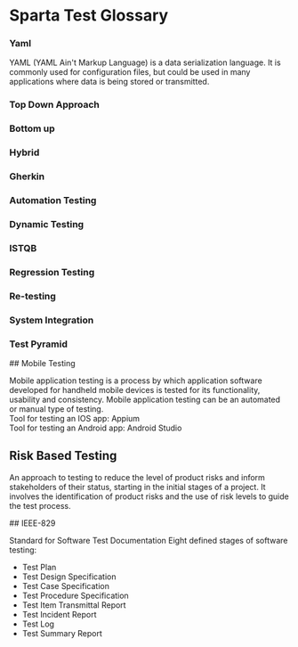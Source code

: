 # Sparta Test Glossary

### Yaml

YAML (YAML Ain't Markup Language) is a data serialization language. It is commonly used for configuration files, but could be used in many applications where data is being stored or transmitted.

### Top Down Approach

### Bottom up

### Hybrid

### Gherkin

### Automation Testing

### Dynamic Testing

### ISTQB

### Regression Testing

### Re-testing

### System Integration

### Test Pyramid

## Mobile Testing

Mobile application testing is a process by which application software developed for handheld mobile devices is tested for its functionality, usability and consistency. Mobile application testing can be an automated or manual type of testing. <br>
Tool for testing an IOS app: Appium <br>
Tool for testing an Android app: Android Studio

## Risk Based Testing
An approach to testing to reduce the level of product risks and inform stakeholders of their status, starting in the initial stages of a project. It involves the identification of product risks and the use of risk levels to guide the test process.

## IEEE-829

Standard for Software Test Documentation
Eight defined stages of software testing:

* Test Plan
* Test Design Specification
* Test Case Specification
* Test Procedure Specification
* Test Item Transmittal Report
* Test Incident Report
* Test Log
* Test Summary Report
